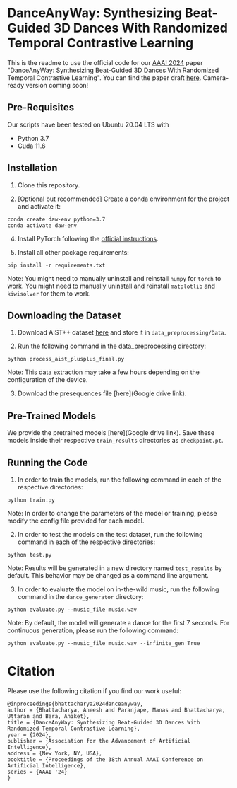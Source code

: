 # DanceAnyWay: Synthesizing Beat-Guided 3D Dances With Randomized Temporal Contrastive Learning

This is the readme to use the official code for our [AAAI 2024](https://aaai.org/aaai-conference/) paper "DanceAnyWay: Synthesizing Beat-Guided 3D Dances With Randomized Temporal Contrastive Learning". You can find the paper draft [here](https://arxiv.org/abs/2303.03870). Camera-ready version coming soon!


## Pre-Requisites
Our scripts have been tested on Ubuntu 20.04 LTS with
- Python 3.7
- Cuda 11.6

## Installation
1. Clone this repository.

2. [Optional but recommended] Create a conda environment for the project and activate it:

```
conda create daw-env python=3.7
conda activate daw-env
```

4. Install PyTorch following the [official instructions](https://pytorch.org/).

5. Install all other package requirements:

```
pip install -r requirements.txt
```
Note: You might need to manually uninstall and reinstall `numpy` for `torch` to work. You might need to manually uninstall and reinstall `matplotlib` and `kiwisolver` for them to work.


## Downloading the Dataset
1. Download AIST++ dataset [here](https://google.github.io/aistplusplus_dataset/download.html) and store it in `data_preprocessing/Data`.

2. Run the following command in the data_preprocessing directory:
```
python process_aist_plusplus_final.py
```
Note: This data extraction may take a few hours depending on the configuration of the device.

3. Download the presequences file [here](Google drive link).


## Pre-Trained Models
We provide the pretrained models [here](Google drive link). Save these models inside their respective `train_results` directories as `checkpoint.pt`.


## Running the Code
1. In order to train the models, run the following command in each of the respective directories:
```
python train.py
```
Note: In order to change the parameters of the model or training, please modify the config file provided for each model.

2. In order to test the models on the test dataset, run the following command in each of the respective directories:
```
python test.py
```
Note: Results will be generated in a new directory named `test_results` by default. This behavior may be changed as a command line argument.

3. In order to evaluate the model on in-the-wild music, run the following command in the `dance_generator` directory:
```
python evaluate.py --music_file music.wav
```
Note: By default, the model will generate a dance for the first 7 seconds. For continuous generation, please run the following command:
```
python evaluate.py --music_file music.wav --infinite_gen True
```

# Citation
Please use the following citation if you find our work useful:
```
@inproceedings{bhattacharya2024danceanyway,
author = {Bhattacharya, Aneesh and Paranjape, Manas and Bhattacharya, Uttaran and Bera, Aniket},
title = {DanceAnyWay: Synthesizing Beat-Guided 3D Dances With Randomized Temporal Contrastive Learning},
year = {2024},
publisher = {Association for the Advancement of Artificial Intelligence},
address = {New York, NY, USA},
booktitle = {Proceedings of the 38th Annual AAAI Conference on Artificial Intelligence},
series = {AAAI '24}
}
```
